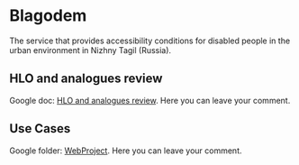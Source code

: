# Blagodem

The service that provides accessibility conditions for disabled people in the urban environment in Nizhny Tagil (Russia).

## HLO and analogues review

Google doc: [HLO and analogues review](https://docs.google.com/document/d/1rJccrBTm85exA0-XVXAHy_sbqMwuygodrTMkFn79DFg/edit?usp=sharing). Here you can leave your comment.

## Use Cases

Google folder: [WebProject](https://drive.google.com/drive/folders/1mRXeC3s-0ucUawbru0y0-oJmG0F2usDV?ths=true). Here you can leave your comment.
